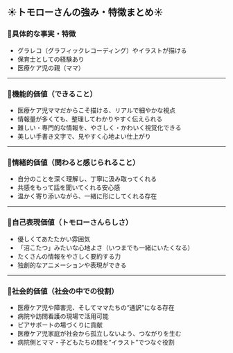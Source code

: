 ## ☀️トモローさんの強み・特徴まとめ☀️

### 🔸具体的な事実・特徴  
- グラレコ（グラフィックレコーディング）やイラストが描ける  
- 保育士としての経験あり  
- 医療ケア児の親（ママ）

---

### 🔸機能的価値（できること）  
- 医療ケア児ママだからこそ描ける、リアルで細やかな視点  
- 情報量が多くても、整理してわかりやすく伝えられる  
- 難しい・専門的な情報を、やさしく・かわいく視覚化できる  
- 美しい手書き文字で、見やすく心地よい仕上がり  

---

### 🔸情緒的価値（関わると感じられること）  
- 自分のことを深く理解し、丁寧に汲み取ってくれる  
- 共感をもって話を聞いてくれる安心感  
- 温かく寄り添いながら、一緒に形にしてくれる存在  

---

### 🔸自己表現価値（トモローさんらしさ）  
- 優しくてあたたかい雰囲気  
- 「沼こたつ」みたいな心地よさ（いつまでも一緒にいたくなる）  
- たくさんの情報をやさしく要約する力  
- 独創的なアニメーションや表現ができる  

---

### 🔸社会的価値（社会の中での役割）  
- 医療ケア児や障害児、そしてママたちの“通訳”になる存在  
- 病院や訪問看護の現場で活用可能  
- ピアサポートの場づくりに貢献  
- 医療ケア児家庭が社会から孤立しないよう、つながりを生む  
- 病院側とママ・子どもたちの間を“イラスト”でつなぐ役割

